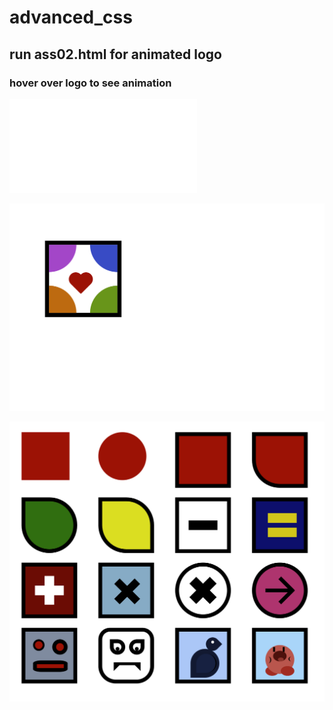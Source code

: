 # advanced_css

## run ass02.html for animated logo

### hover over logo to see animation

![alt text](ass02.html)

![alt text](myCity.png)

![alt text](css1.png)